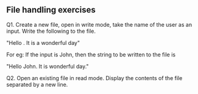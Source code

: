 ## File handling exercises

Q1. Create a new file, open in write mode, take the name of the user as an input. 
Write the following to the file.

"Hello <name>. It is a wonderful day"

For eg: If the input is John, then the string to be written to the file is 

"Hello John. It is wonderful day."

Q2. Open an existing file in read mode. Display the contents of the file separated by a new line.


